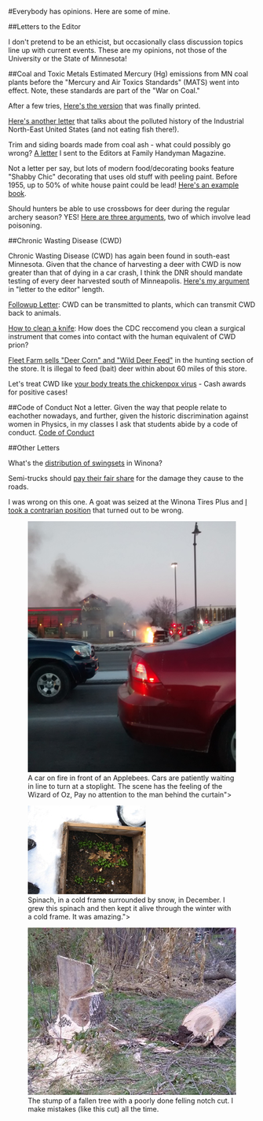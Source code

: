 #Everybody has opinions.  Here are some of mine.

##Letters to the Editor

I don't pretend to be an ethicist, but occasionally class discussion topics line up with current events.  These are my opinions, not those of the University or the State of Minnesota!

##Coal and Toxic Metals
Estimated Mercury (Hg) emissions from MN coal plants before the "Mercury and Air Toxics Standards" (MATS) went into effect.  Note, these standards are part of the "War on Coal."  

After a few tries, [Here's the version](Henry_trout.md) that was finally printed.

[Here's another letter](mats_standards.md) that talks about the polluted history of the Industrial North-East United States (and not eating fish there!).

Trim and siding boards made from coal ash - what could possibly go wrong?  [A letter](coal_ash_trim.md) I sent to the Editors at Family Handyman Magazine.

Not a letter per say, but lots of modern food/decorating books feature "Shabby Chic" decorating that uses old stuff with peeling paint. Before 1955, up to 50% of white house paint could be lead!  [Here's an example book](lead_paint_cooking.md).

Should hunters be able to use crossbows for deer during the regular archery season?  YES! [Here are three arguments](./crossbow-feb2018/crossbow_editorial.md), two of which involve lead poisoning.

##Chronic Wasting Disease (CWD)

Chronic Wasting Disease (CWD) has again been found in south-east Minnesota.  Given that the chance of harvesting a deer with CWD is now greater than that of dying in a car crash, I think the DNR should mandate testing of every deer harvested south of Minneapolis.  [Here's my argument](cwd_kids.md) in "letter to the editor" length.

[Followup Letter](cwd_plants.md): CWD can be transmitted to plants, which can transmit CWD back to animals.  

[How to clean a knife](cwd_knives.md): How does the CDC reccomend you clean a surgical instrument that comes into contact with the human equivalent of CWD prion?

[Fleet Farm sells "Deer Corn" and "Wild Deer Feed"](fleet_farm_deer_corn.md) in the hunting section of the store.  It is illegal to feed (bait) deer within about 60 miles of this store.

Let's treat CWD like [your body treats the chickenpox virus](CWD_chickenpox.md) - Cash awards for positive cases!

##Code of Conduct
Not a letter. Given the way that people relate to eachother nowadays, and further, given the historic discrimination against women in Physics, in my classes I ask that students abide by a code of conduct. [Code of Conduct](code_of_conduct.md)

##Other Letters

What's the [distribution of swingsets](swingsets.md) in Winona? 

Semi-trucks should [pay their fair share](road_damage.md) for the damage they cause to the roads.


I was wrong on this one.  A goat was seized at the Winona Tires Plus and [I took a contrarian position](meat_fur_feathers.md)  that turned out to be wrong.

<figure>
<img src="./images/on_fire.jpg" 
alt="A car on fire in front of an Applebees.  Cars are patiently waiting in line to turn at a stoplight.  The scene has the feeling of the Wizard of Oz, Pay no attention to the man behind the curtain ">
<figcaption>
A car on fire in front of an Applebees.  Cars are patiently waiting in line to turn at a stoplight.  The scene has the feeling of the Wizard of Oz, Pay no attention to the man behind the curtain">
</figcaption>
</figure>

<figure>
<img src="./images/spinach.jpg"
alt="Spinach, in a cold frame surrounded by snow, in December.  I grew this spinach and then kept it alive through the winter with a cold frame.  It was amazing.">
<figcaption>
Spinach, in a cold frame surrounded by snow, in December.  I grew this spinach and then kept it alive through the winter with a cold frame.  It was amazing.">
</figcaption>
</figure>

<figure>
<img src="./images/bad_notch.jpg"
alt="The stump of a fallen tree with a poorly done felling notch cut. I make mistakes (like this cut) all the time.">
<figcaption>
The stump of a fallen tree with a poorly done felling notch cut. I make mistakes (like this cut) all the time.
</figcaption>
</figure>
